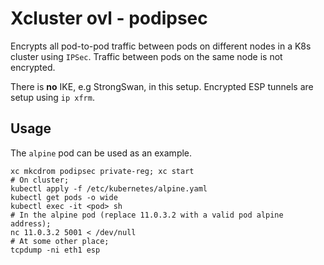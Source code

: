 # Xcluster ovl - podipsec

Encrypts all pod-to-pod traffic between pods on different nodes in a
K8s cluster using `IPSec`. Traffic between pods on the same node is
not encrypted.

There is **no** IKE, e.g StrongSwan, in this setup. Encrypted ESP
tunnels are setup using `ip xfrm`.


## Usage

The `alpine` pod can be used as an example.

```
xc mkcdrom podipsec private-reg; xc start
# On cluster;
kubectl apply -f /etc/kubernetes/alpine.yaml
kubectl get pods -o wide
kubectl exec -it <pod> sh
# In the alpine pod (replace 11.0.3.2 with a valid pod alpine address);
nc 11.0.3.2 5001 < /dev/null
# At some other place;
tcpdump -ni eth1 esp
```

